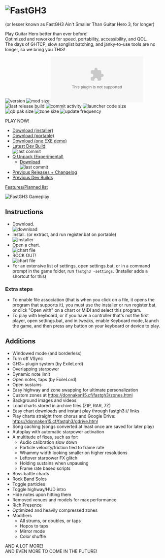 
# ![FastGH3](https://donnaken15.cf/fastgh3/assets/logo.svg)
(or lesser known as FastGH3 Ain't Smaller Than Guitar Hero 3, for longer)

<p>Play Guitar Hero better than ever before!<br>
Optimized and reworked for speed, portability, accessibility, and QOL.<br>
The days of GHTCP, slow songlist batching, and janky-to-use tools are no longer, so we bring you THIS!</p>

![version](https://img.shields.io/github/v/release/donnaken15/FastGH3)
![mod size](https://img.shields.io/endpoint?url=https%3A%2F%2Fdonnaken15.cf%2Ffastgh3%2F__final_size.php)
![download count](https://img.shields.io/github/downloads/donnaken15/FastGH3/latest/FastGH3_1.0.exe)
<br>![last release build](https://img.shields.io/github/release-date/donnaken15/FastGH3?label=last%20release%20build)
![commit activity](https://img.shields.io/github/commit-activity/m/donnaken15/FastGH3)
![launcher code size](https://img.shields.io/github/size/donnaken15/FastGH3/SOURCE/FastGH3/Program.cs?label=launcher%20code%20size)
<br>![qb.pak size](https://img.shields.io/github/size/donnaken15/FastGH3/DATA/PAK/qb.pab.xen?label=qb.pak)
![zone size](https://img.shields.io/github/size/donnaken15/FastGH3/DATA/ZONES/global.pab.xen?label=global.pak)
![update frequency](https://img.shields.io/badge/update%20frequency-2/year-blue)

PLAY NOW!
* [Download (installer)](https://github.com/donnaken15/FastGH3/releases/latest/download/FastGH3_1.0.exe)
* [Download (portable)](https://github.com/donnaken15/FastGH3/releases/latest/download/FastGH3_1.0.zip)
* [Download (one EXE demo)](https://github.com/donnaken15/FastGH3/releases/latest/download/FastGH3_LITE.EXE)
* [Latest Dev Build](https://github.com/donnaken15/FastGH3/archive/refs/heads/main.zip)
<br>![last commit](https://img.shields.io/github/last-commit/donnaken15/FastGH3)
* [Q Unpack (Experimental)](https://github.com/donnaken15/FastGH3/tree/unpak)
  * [Download](https://github.com/donnaken15/FastGH3/archive/refs/heads/unpak.zip)
<br>![last commit](https://img.shields.io/github/last-commit/donnaken15/FastGH3/unpak)
* [Previous Releases + Changelog](https://donnaken15.cf/fastgh3/dev.html)
* [Previous Dev Builds](https://donnaken15.cf/fastgh3/unstab.html)

[Features/Planned list](https://github.com/users/donnaken15/projects/3)

![FastGH3 Gameplay](https://github.com/donnaken15/FastGH3/assets/20864393/507890a7-a593-4029-8e65-f61a45285d7c)

## Instructions

* Download.
<br>![download](https://i.ibb.co/xzfZ4wb/image.png)
* Install. (or extract, and run register.bat on portable)
<br>![installer](https://i.ibb.co/0hW8jVT/image.png)
* Open a chart.
<br>![chart file](https://i.ibb.co/DPJq9tN/image.png)
* ROCK OUT!
<br>![chart file](https://i.ibb.co/W6ZL1Wc/s1.jpg)
* For an extensive list of settings, open settings.bat, or in a command prompt in the game folder, run `fastgh3 -settings`.
(Installer adds a shortcut for this)

### Extra steps
* To enable file association (that is when you click on a file, it opens the program that supports it),
you must use the installer or run register.bat, or click "Open with" on a chart or MIDI and select this program.
* To play with keyboard, or if you have a controller that's not the first player,
open settings.bat, and in tweaks, enable Keyboard mode, launch the game,
and then press any button on your keyboard or device to play.

## Additions

* Windowed mode (and borderless)
* Turn off VSync
* GH3+ plugin system (by ExileLord)
* Overlapping starpower
* Dynamic note limit
* Open notes, taps (by ExileLord)
* Open sustains
* Easy highway and zone swapping for ultimate personalization
* Custom zones at https://donnaken15.cf/fastgh3/zones.html
* Background images and videos
* Load charts stored in archive files (ZIP, RAR, 7Z)
* Easy chart downloads and instant play through fastgh3:// links
* Play charts straight from chorus and Google Drive: https://donnaken15.cf/fastgh3/gdrive.html
* Song caching (songs converted at least once are saved for later play)
* Autoplay with automatic starpower activation
* A multitude of fixes, such as for:
  * Audio calibration slow down
  * Particle velocity/friction tied to frame rate
  * Whammy width looking smaller on higher resolutions
  * Leftover starpower FX glitch
  * Holding sustains when unpausing
  * Frame rate based scripts
* Boss battle charts
* Rock Band Solos
* Toggle particles
* Toggle highway/HUD intro
* Hide notes upon hitting them
* Removed venues and models for max performance
* Rich Presence
* Optimized and heavily compressed zones
* Modifiers
  * All strums, or doubles, or taps
  * Hopos to taps
  * Mirror mode
  * Color shuffle

AND A LOT MORE!
<br>AND EVEN MORE TO COME IN THE FUTURE!



